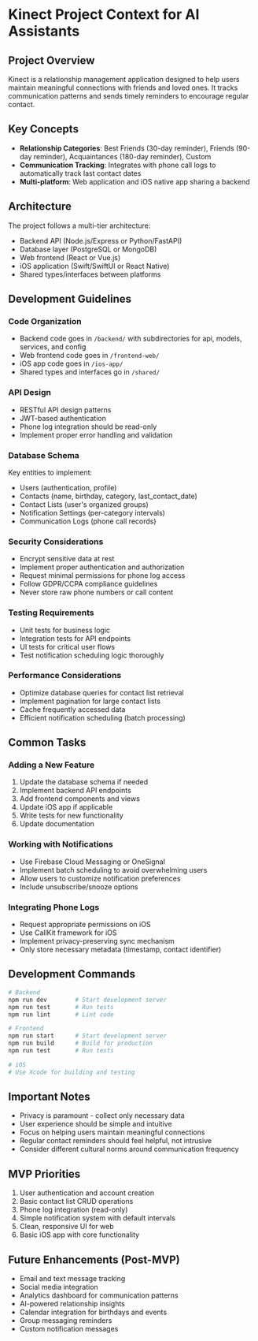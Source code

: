 # Kinect Project Context for AI Assistants

## Project Overview
Kinect is a relationship management application designed to help users maintain meaningful connections with friends and loved ones. It tracks communication patterns and sends timely reminders to encourage regular contact.

## Key Concepts
- **Relationship Categories**: Best Friends (30-day reminder), Friends (90-day reminder), Acquaintances (180-day reminder), Custom
- **Communication Tracking**: Integrates with phone call logs to automatically track last contact dates
- **Multi-platform**: Web application and iOS native app sharing a backend

## Architecture
The project follows a multi-tier architecture:
- Backend API (Node.js/Express or Python/FastAPI)
- Database layer (PostgreSQL or MongoDB)
- Web frontend (React or Vue.js)
- iOS application (Swift/SwiftUI or React Native)
- Shared types/interfaces between platforms

## Development Guidelines

### Code Organization
- Backend code goes in `/backend/` with subdirectories for api, models, services, and config
- Web frontend code goes in `/frontend-web/`
- iOS app code goes in `/ios-app/`
- Shared types and interfaces go in `/shared/`

### API Design
- RESTful API design patterns
- JWT-based authentication
- Phone log integration should be read-only
- Implement proper error handling and validation

### Database Schema
Key entities to implement:
- Users (authentication, profile)
- Contacts (name, birthday, category, last_contact_date)
- Contact Lists (user's organized groups)
- Notification Settings (per-category intervals)
- Communication Logs (phone call records)

### Security Considerations
- Encrypt sensitive data at rest
- Implement proper authentication and authorization
- Request minimal permissions for phone log access
- Follow GDPR/CCPA compliance guidelines
- Never store raw phone numbers or call content

### Testing Requirements
- Unit tests for business logic
- Integration tests for API endpoints
- UI tests for critical user flows
- Test notification scheduling logic thoroughly

### Performance Considerations
- Optimize database queries for contact list retrieval
- Implement pagination for large contact lists
- Cache frequently accessed data
- Efficient notification scheduling (batch processing)

## Common Tasks

### Adding a New Feature
1. Update the database schema if needed
2. Implement backend API endpoints
3. Add frontend components and views
4. Update iOS app if applicable
5. Write tests for new functionality
6. Update documentation

### Working with Notifications
- Use Firebase Cloud Messaging or OneSignal
- Implement batch scheduling to avoid overwhelming users
- Allow users to customize notification preferences
- Include unsubscribe/snooze options

### Integrating Phone Logs
- Request appropriate permissions on iOS
- Use CallKit framework for iOS
- Implement privacy-preserving sync mechanism
- Only store necessary metadata (timestamp, contact identifier)

## Development Commands
```bash
# Backend
npm run dev        # Start development server
npm run test       # Run tests
npm run lint       # Lint code

# Frontend
npm run start      # Start development server
npm run build      # Build for production
npm run test       # Run tests

# iOS
# Use Xcode for building and testing
```

## Important Notes
- Privacy is paramount - collect only necessary data
- User experience should be simple and intuitive
- Focus on helping users maintain meaningful connections
- Regular contact reminders should feel helpful, not intrusive
- Consider different cultural norms around communication frequency

## MVP Priorities
1. User authentication and account creation
2. Basic contact list CRUD operations
3. Phone log integration (read-only)
4. Simple notification system with default intervals
5. Clean, responsive UI for web
6. Basic iOS app with core functionality

## Future Enhancements (Post-MVP)
- Email and text message tracking
- Social media integration
- Analytics dashboard for communication patterns
- AI-powered relationship insights
- Calendar integration for birthdays and events
- Group messaging reminders
- Custom notification messages